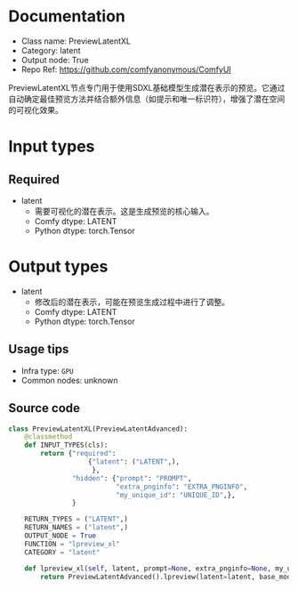 
# Documentation
- Class name: PreviewLatentXL
- Category: latent
- Output node: True
- Repo Ref: https://github.com/comfyanonymous/ComfyUI

PreviewLatentXL节点专门用于使用SDXL基础模型生成潜在表示的预览。它通过自动确定最佳预览方法并结合额外信息（如提示和唯一标识符），增强了潜在空间的可视化效果。

# Input types
## Required
- latent
    - 需要可视化的潜在表示。这是生成预览的核心输入。
    - Comfy dtype: LATENT
    - Python dtype: torch.Tensor

# Output types
- latent
    - 修改后的潜在表示，可能在预览生成过程中进行了调整。
    - Comfy dtype: LATENT
    - Python dtype: torch.Tensor


## Usage tips
- Infra type: `GPU`
- Common nodes: unknown


## Source code
```python
class PreviewLatentXL(PreviewLatentAdvanced):
    @classmethod
    def INPUT_TYPES(cls):
        return {"required":
                    {"latent": ("LATENT",),
                     },
                "hidden": {"prompt": "PROMPT",
                           "extra_pnginfo": "EXTRA_PNGINFO",
                           "my_unique_id": "UNIQUE_ID",},
                }

    RETURN_TYPES = ("LATENT",)
    RETURN_NAMES = ("latent",)
    OUTPUT_NODE = True
    FUNCTION = "lpreview_xl"
    CATEGORY = "latent"

    def lpreview_xl(self, latent, prompt=None, extra_pnginfo=None, my_unique_id=None):
        return PreviewLatentAdvanced().lpreview(latent=latent, base_model="SDXL", preview_method="auto", prompt=prompt, extra_pnginfo=extra_pnginfo, my_unique_id=my_unique_id)

```
